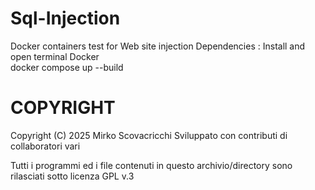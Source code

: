 # Sql-Injection
Docker containers test for Web site injection
Dependencies : Install and open terminal Docker  
docker compose up --build 



COPYRIGHT
=========
					
Copyright (C) 2025  Mirko Scovacricchi
Sviluppato con contributi di collaboratori vari

Tutti i programmi ed i file contenuti in questo archivio/directory sono rilasciati sotto licenza GPL v.3
